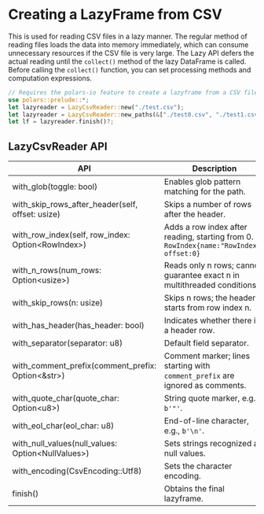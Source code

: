 # Creating a LazyFrame from CSV

This is used for reading CSV files in a lazy manner. The regular method of reading files loads the data into memory immediately, which can consume unnecessary resources if the CSV file is very large. The Lazy API defers the actual reading until the `collect()` method of the lazy DataFrame is called. Before calling the `collect()` function, you can set processing methods and computation expressions.

```rust
// Requires the polars-io feature to create a lazyframe from a CSV file
use polars::prelude::*;
let lazyreader = LazyCsvReader::new("./test.csv");
let lazyreader = LazyCsvReader::new_paths(&["./test0.csv", "./test1.csv"]); // Reading multiple files.
let lf = lazyreader.finish()?;
```

## LazyCsvReader API

API | Description
--|--
with_glob(toggle: bool) | Enables glob pattern matching for the path.
with_skip_rows_after_header(self, offset: usize) | Skips a number of rows after the header.
with_row_index(self, row_index: Option\<RowIndex>) | Adds a row index after reading, starting from 0. `RowIndex{name:"RowIndex", offset:0}`
with_n_rows(num_rows: Option\<usize>) | Reads only n rows; cannot guarantee exact n in multithreaded conditions.
with_skip_rows(n: usize) | Skips n rows; the header starts from row index n.
with_has_header(has_header: bool) | Indicates whether there is a header row.
with_separator(separator: u8) | Default field separator.
with_comment_prefix(comment_prefix: Option\<&str>) | Comment marker; lines starting with `comment_prefix` are ignored as comments.
with_quote_char(quote_char: Option\<u8>) | String quote marker, e.g., `b'"'`.
with_eol_char(eol_char: u8) | End-of-line character, e.g., `b'\n'`.
with_null_values(null_values: Option\<NullValues>) | Sets strings recognized as null values.
with_encoding(CsvEncoding::Utf8) | Sets the character encoding.
finish() | Obtains the final lazyframe.